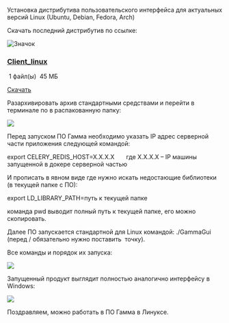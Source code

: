 
Установка дистрибутива пользовательского интерфейса для актуальных версий Linux (Ubuntu, Debian, Fedora, Arch)

Скачать последний дистрибутив по ссылке:

![Значок](https://gamma-wellbore.com/wp-content/plugins/download-manager/assets/file-type-icons/zip.svg)

### [Client_linux](https://gamma-wellbore.com/download/client_linux/)

 1 файл(ы)  45 МБ

[Скачать](https://gamma-wellbore.com/gamma_help/installation/#)

Разархивировать архив стандартными средствами и перейти в терминале по в распакованную папку:

![](https://gamma-wellbore.com/wp-content/uploads/2023/02/image_2023-03-27_08-49-45.png)

Перед запуском ПО Гамма необходимо указать IP адрес серверной части приложения следующей командой:

export CELERY_REDIS_HOST=X.X.X.X       где X.X.X.X – IP машины запущенной в докере серверной частью

И прописать в явном виде где нужно искать недостающие библиотеки (в текущей папке с ПО):

export LD_LIBRARY_PATH=путь к текущей папке

команда pwd выводит полный путь к текущей папке, его можно скопировать.

Далее ПО запускается стандартной для Linux командой: ./GammaGui (перед / обязательно нужно поставить  точку).

Все команды и порядок их запуска:

![](https://gamma-wellbore.com/wp-content/uploads/2023/02/image_2023-03-27_08-58-22-e1679889959677.png)

Запущенный продукт выглядит полностью аналогично интерфейсу в Windows:

![](https://gamma-wellbore.com/wp-content/uploads/2023/02/image_2023-03-27_08-59-27-1024x579.png)

Поздравляем, можно работать в ПО Гамма в Линуксе.